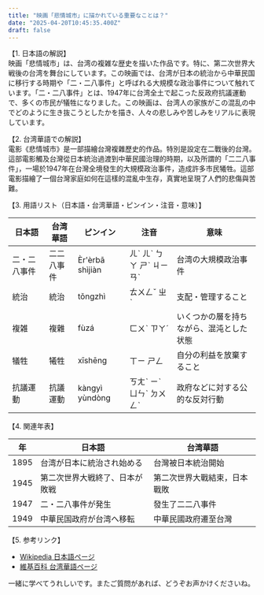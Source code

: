 ```yaml
---
title: "映画「悲情城市」に描かれている重要なことは？"
date: "2025-04-20T10:45:35.400Z"
draft: false
---
```


【1. 日本語の解説】  
映画「悲情城市」は、台湾の複雑な歴史を描いた作品です。特に、第二次世界大戦後の台湾を舞台にしています。この映画では、台湾が日本の統治から中華民国に移行する時期や「二・二八事件」と呼ばれる大規模な政治事件について触れています。「二・二八事件」とは、1947年に台湾全土で起こった反政府抗議運動で、多くの市民が犠牲になりました。この映画は、台湾人の家族がこの混乱の中でどのように生き抜こうとしたかを描き、人々の悲しみや苦しみをリアルに表現しています。

【2. 台湾華語での解説】  
電影《悲情城市》是一部描繪台灣複雜歷史的作品。特別是設定在二戰後的台灣。這部電影觸及台灣從日本統治過渡到中華民國治理的時期，以及所謂的「二二八事件」，一場於1947年在台灣全境發生的大規模政治事件，造成許多市民犧牲。這部電影描繪了一個台灣家庭如何在這樣的混亂中生存，真實地呈現了人們的悲傷與苦難。

【3. 用語リスト（日本語・台湾華語・ピンイン・注音・意味）】  

| 日本語     | 台湾華語            | ピンイン | 注音      | 意味                  |
|------------|--------------------|----------|-----------|-----------------------|
| 二・二八事件 | 二二八事件          | Èr'èrbā shìjiàn | ㄦˋ ㄦˋ ㄅㄚ ㄕˋ ㄐㄧㄢˋ | 台湾の大規模政治事件    |
| 統治       | 統治               | tǒngzhì | ㄊㄨㄥˇ ㄓˋ | 支配・管理すること    |
| 複雑       | 複雜               | fùzá   | ㄈㄨˋ ㄗㄚˊ   | いくつかの層を持ちながら、混沌とした状態 |
| 犠牲       | 犧牲               | xīshēng | ㄒㄧ ㄕㄥ    | 自分の利益を放棄すること |
| 抗議運動   | 抗議運動           | kàngyì yùndòng | ㄎㄤˋ ㄧˋ ㄩㄣˋ ㄉㄨㄥˋ | 政府などに対する公的な反対行動 |

【4. 関連年表】  

| 年 | 日本語                      | 台湾華語                   |
|----|-----------------------------|---------------------------|
| 1895 | 台湾が日本に統治され始める   | 台灣被日本統治開始          |
| 1945 | 第二次世界大戦終了、日本が敗戦 | 第二次世界大戰結束，日本戰敗 |
| 1947 | 二・二八事件が発生          | 發生了二二八事件            |
| 1949 | 中華民国政府が台湾へ移転     | 中華民國政府遷至台灣        |

【5. 参考リンク】  

- [Wikipedia 日本語ページ](https://ja.wikipedia.org/wiki/悲情城市)
- [維基百科 台湾華語ページ](https://zh.wikipedia.org/wiki/悲情城市)

一緒に学べてうれしいです。またご質問があれば、どうぞお声かけくださいね。